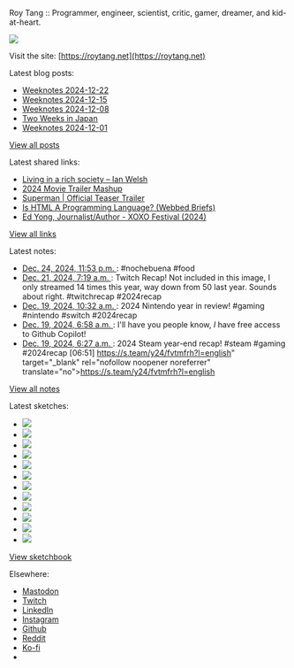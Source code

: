 Roy Tang :: Programmer, engineer, scientist, critic, gamer, dreamer, and kid-at-heart.

![](https://roytang.net/static/img/profile.jpg)

Visit the site: [https://roytang.net](https://roytang.net)

Latest blog posts:

- [Weeknotes 2024-12-22](https://roytang.net/2024/12/weeknotes-12-22/)
- [Weeknotes 2024-12-15](https://roytang.net/2024/12/weeknotes-12-15/)
- [Weeknotes 2024-12-08](https://roytang.net/2024/12/weeknotes-12-08/)
- [Two Weeks in Japan](https://roytang.net/2024/12/japan2024/)
- [Weeknotes 2024-12-01](https://roytang.net/2024/12/weeknotes-12-01/)

[View all posts](https://roytang.net/blog)

Latest shared links:

- [Living in a rich society – Ian Welsh](https://roytang.net/2024/12/0663b4cef0d10d35162dc8203e8bd186/)
- [2024 Movie Trailer Mashup](https://roytang.net/2024/12/7901c31b510a4432ed73605e849ea149/)
- [Superman | Official Teaser Trailer](https://roytang.net/2024/12/500e11b215332af781fb5674c35e6df5/)
- [Is HTML A Programming Language? (Webbed Briefs)](https://roytang.net/2024/12/579b8123d34d0aee27c2c2c3e262b456/)
- [Ed Yong, Journalist/Author - XOXO Festival (2024)](https://roytang.net/2024/12/0d1accef2327aed4a1ac3c4cdbf328b6/)

[View all links](https://roytang.net/links)

Latest notes:

- [Dec. 24, 2024, 11:53 p.m. ](https://roytang.net/2024/12/113708605892047266/): #nochebuena #food
- [Dec. 21, 2024, 7:19 a.m. ](https://roytang.net/2024/12/113687708384791424/): Twitch Recap! Not included in this image, I only streamed 14 times this year, way down from 50 last year. Sounds about right. #twitchrecap #2024recap
- [Dec. 19, 2024, 10:32 a.m. ](https://roytang.net/2024/12/113677141893137941/): 2024 Nintendo year in review! #gaming #nintendo #switch #2024recap
- [Dec. 19, 2024, 6:58 a.m. ](https://roytang.net/2024/12/113676302629965264/): I&#x27;ll have you people know, *I* have free access to Github Copilot!
- [Dec. 19, 2024, 6:27 a.m. ](https://roytang.net/2024/12/113676179245262999/): 2024 Steam year-end recap! #steam #gaming #2024recap [06:51] https://s.team/y24/fvtmfrh?l=english&quot; target=&quot;_blank&quot; rel=&quot;nofollow noopener noreferrer&quot; translate=&quot;no&quot;&gt;https://s.team/y24/fvtmfrh?l=english

[View all notes](https://roytang.net/notes)

Latest sketches:


- ![](https://roytang.net/media/cache/32/e6/32e6bccc49e8369f7e33d4b393e24821.jpg)
- ![](https://roytang.net/media/cache/6d/bb/6dbb65d9198fe1692eed00385ef079c4.jpg)
- ![](https://roytang.net/media/cache/55/78/5578c142afd534e31f9723865e041b14.jpg)
- ![](https://roytang.net/media/cache/11/0b/110b905affbef32264adf4c2f7a3e608.jpg)
- ![](https://roytang.net/media/cache/60/c6/60c68c0db7d473687683874eb35fb4f8.jpg)
- ![](https://roytang.net/media/cache/55/80/5580f7da860316f676969d8b08f2066f.jpg)
- ![](https://roytang.net/media/cache/de/79/de796fdabfe4c65636e385f4dabe7d7d.jpg)
- ![](https://roytang.net/media/cache/f2/b0/f2b07114ca00b8f1da1d37307ce9d52b.jpg)
- ![](https://roytang.net/media/cache/ba/d5/bad5f72b2a016bb45c230ceffd2dc203.jpg)
- ![](https://roytang.net/media/cache/97/f4/97f4800a23c3d65586f62a9904baf15c.jpg)
- ![](https://roytang.net/media/cache/98/b7/98b731ba93be900ebd53bfd8fb391b40.jpg)
- ![](https://roytang.net/media/cache/88/e5/88e59dd5a9e6be8fc0b0d50b79e15161.jpg)

[View sketchbook](https://roytang.net/albums/sketchbook)


Elsewhere:

- [Mastodon](https://indieweb.social/@roytang)
- [Twitch](https://twitch.tv/twitchyroy)
- [LinkedIn](https://www.linkedin.com/in/roytang)
- [Instagram](https://instagram.com/roytang0400)
- [Github](https://github.com/roytang)
- [Reddit](https://reddit.com/u/hungryroy)
- [Ko-fi](https://ko-fi.com/roytang)
- [](mailto:hello@roytang.net)